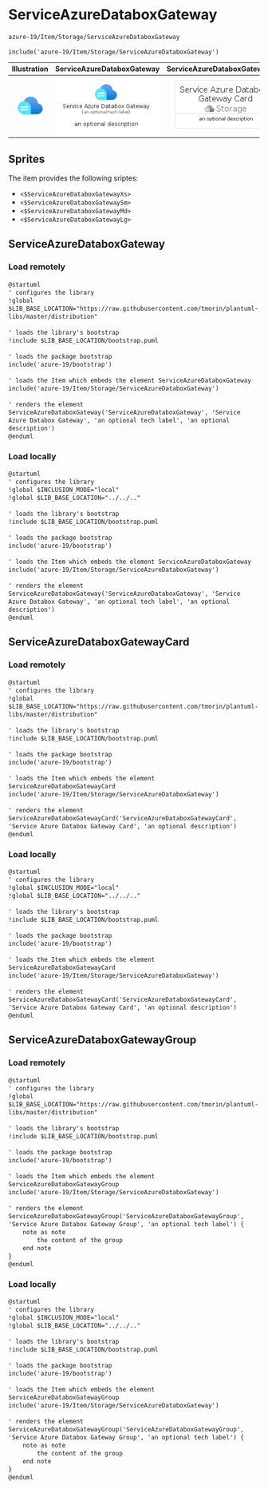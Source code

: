 # ServiceAzureDataboxGateway


```text
azure-19/Item/Storage/ServiceAzureDataboxGateway
```

```text
include('azure-19/Item/Storage/ServiceAzureDataboxGateway')
```



| Illustration | ServiceAzureDataboxGateway | ServiceAzureDataboxGatewayCard | ServiceAzureDataboxGatewayGroup |
| :---: | :---: | :---: | :---: |
| ![illustration for Illustration](../../../azure-19/Item/Storage/ServiceAzureDataboxGateway.png) | ![illustration for ServiceAzureDataboxGateway](../../../azure-19/Item/Storage/ServiceAzureDataboxGateway.Local.png) | ![illustration for ServiceAzureDataboxGatewayCard](../../../azure-19/Item/Storage/ServiceAzureDataboxGatewayCard.Local.png) | ![illustration for ServiceAzureDataboxGatewayGroup](../../../azure-19/Item/Storage/ServiceAzureDataboxGatewayGroup.Local.png) |



## Sprites
The item provides the following sriptes:

- `<$ServiceAzureDataboxGatewayXs>`
- `<$ServiceAzureDataboxGatewaySm>`
- `<$ServiceAzureDataboxGatewayMd>`
- `<$ServiceAzureDataboxGatewayLg>`





## ServiceAzureDataboxGateway

### Load remotely
```plantuml
@startuml
' configures the library
!global $LIB_BASE_LOCATION="https://raw.githubusercontent.com/tmorin/plantuml-libs/master/distribution"

' loads the library's bootstrap
!include $LIB_BASE_LOCATION/bootstrap.puml

' loads the package bootstrap
include('azure-19/bootstrap')

' loads the Item which embeds the element ServiceAzureDataboxGateway
include('azure-19/Item/Storage/ServiceAzureDataboxGateway')

' renders the element
ServiceAzureDataboxGateway('ServiceAzureDataboxGateway', 'Service Azure Databox Gateway', 'an optional tech label', 'an optional description')
@enduml
```

### Load locally
```plantuml
@startuml
' configures the library
!global $INCLUSION_MODE="local"
!global $LIB_BASE_LOCATION="../../.."

' loads the library's bootstrap
!include $LIB_BASE_LOCATION/bootstrap.puml

' loads the package bootstrap
include('azure-19/bootstrap')

' loads the Item which embeds the element ServiceAzureDataboxGateway
include('azure-19/Item/Storage/ServiceAzureDataboxGateway')

' renders the element
ServiceAzureDataboxGateway('ServiceAzureDataboxGateway', 'Service Azure Databox Gateway', 'an optional tech label', 'an optional description')
@enduml
```

## ServiceAzureDataboxGatewayCard

### Load remotely
```plantuml
@startuml
' configures the library
!global $LIB_BASE_LOCATION="https://raw.githubusercontent.com/tmorin/plantuml-libs/master/distribution"

' loads the library's bootstrap
!include $LIB_BASE_LOCATION/bootstrap.puml

' loads the package bootstrap
include('azure-19/bootstrap')

' loads the Item which embeds the element ServiceAzureDataboxGatewayCard
include('azure-19/Item/Storage/ServiceAzureDataboxGateway')

' renders the element
ServiceAzureDataboxGatewayCard('ServiceAzureDataboxGatewayCard', 'Service Azure Databox Gateway Card', 'an optional description')
@enduml
```

### Load locally
```plantuml
@startuml
' configures the library
!global $INCLUSION_MODE="local"
!global $LIB_BASE_LOCATION="../../.."

' loads the library's bootstrap
!include $LIB_BASE_LOCATION/bootstrap.puml

' loads the package bootstrap
include('azure-19/bootstrap')

' loads the Item which embeds the element ServiceAzureDataboxGatewayCard
include('azure-19/Item/Storage/ServiceAzureDataboxGateway')

' renders the element
ServiceAzureDataboxGatewayCard('ServiceAzureDataboxGatewayCard', 'Service Azure Databox Gateway Card', 'an optional description')
@enduml
```

## ServiceAzureDataboxGatewayGroup

### Load remotely
```plantuml
@startuml
' configures the library
!global $LIB_BASE_LOCATION="https://raw.githubusercontent.com/tmorin/plantuml-libs/master/distribution"

' loads the library's bootstrap
!include $LIB_BASE_LOCATION/bootstrap.puml

' loads the package bootstrap
include('azure-19/bootstrap')

' loads the Item which embeds the element ServiceAzureDataboxGatewayGroup
include('azure-19/Item/Storage/ServiceAzureDataboxGateway')

' renders the element
ServiceAzureDataboxGatewayGroup('ServiceAzureDataboxGatewayGroup', 'Service Azure Databox Gateway Group', 'an optional tech label') {
    note as note
        the content of the group
    end note
}
@enduml
```

### Load locally
```plantuml
@startuml
' configures the library
!global $INCLUSION_MODE="local"
!global $LIB_BASE_LOCATION="../../.."

' loads the library's bootstrap
!include $LIB_BASE_LOCATION/bootstrap.puml

' loads the package bootstrap
include('azure-19/bootstrap')

' loads the Item which embeds the element ServiceAzureDataboxGatewayGroup
include('azure-19/Item/Storage/ServiceAzureDataboxGateway')

' renders the element
ServiceAzureDataboxGatewayGroup('ServiceAzureDataboxGatewayGroup', 'Service Azure Databox Gateway Group', 'an optional tech label') {
    note as note
        the content of the group
    end note
}
@enduml
```


